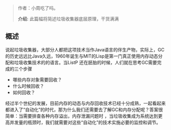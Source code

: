 


> 作者：小周吃了吗。
>
> **介绍:** 此篇幅将简述垃圾收集器底层原理，干货满满

## 概述
说起垃圾收集器，大部分人都把这项技术当作Java语言的伴生产物，实际上，GC的历史远远比Java久远，1960年诞生与MIT的Lisp是第一门真正使用内存动态分配和垃圾收集技术的的语言。当ListP
还在胚胎的时候，人们就在思考GC需要完成的三个步骤
- 哪些内存对象需要回收？
- 什么时候回收？
- 如何回收？

经过半个世纪的发展，目前内存的动态与内存回收技术已经十分成熟，一起看起来都进入了“自动化”的时代，那为什么我们还需要去了解GC和内存分配呢？答案很简单：当需要排查各种内存溢出，内存泄漏问题时
，当垃圾收集成为系统达到更高并发量的瓶颈时，我们就需要对这些“自动化”的技术实施必要的监控和调节。


